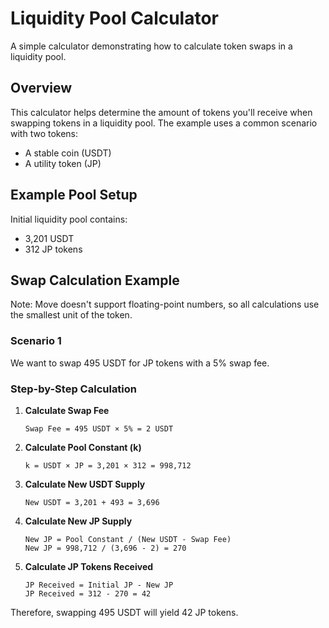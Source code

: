 # Liquidity Pool Calculator

A simple calculator demonstrating how to calculate token swaps in a liquidity pool.

## Overview

This calculator helps determine the amount of tokens you'll receive when swapping tokens in a liquidity pool. The example uses a common scenario with two tokens:
- A stable coin (USDT)
- A utility token (JP)

## Example Pool Setup

Initial liquidity pool contains:
- 3,201 USDT
- 312 JP tokens

## Swap Calculation Example

Note: Move doesn't support floating-point numbers, so all calculations use the smallest unit of the token.


### Scenario 1
We want to swap 495 USDT for JP tokens with a 5% swap fee.

### Step-by-Step Calculation

1. **Calculate Swap Fee**
   ```
   Swap Fee = 495 USDT × 5% = 2 USDT
   ```

2. **Calculate Pool Constant (k)**
   ```
   k = USDT × JP = 3,201 × 312 = 998,712
   ```

3. **Calculate New USDT Supply**
   ```
   New USDT = 3,201 + 493 = 3,696
   ```

4. **Calculate New JP Supply**
   ```
   New JP = Pool Constant / (New USDT - Swap Fee)
   New JP = 998,712 / (3,696 - 2) = 270
   ```

5. **Calculate JP Tokens Received**
   ```
   JP Received = Initial JP - New JP
   JP Received = 312 - 270 = 42
   ```

Therefore, swapping 495 USDT will yield 42 JP tokens.